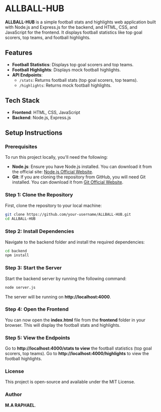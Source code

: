 # ALLBALL-HUB

**ALLBALL-HUB** is a simple football stats and highlights web application built with Node.js and Express.js for the backend, and HTML, CSS, and JavaScript for the frontend. It displays football statistics like top goal scorers, top teams, and football highlights.

## Features
- **Football Statistics**: Displays top goal scorers and top teams.
- **Football Highlights**: Displays mock football highlights.
- **API Endpoints**:
  - `/stats`: Returns football stats (top goal scorers, top teams).
  - `/highlights`: Returns mock football highlights.

## Tech Stack
- **Frontend**: HTML, CSS, JavaScript
- **Backend**: Node.js, Express.js

## Setup Instructions

### Prerequisites
To run this project locally, you'll need the following:
- **Node.js**: Ensure you have Node.js installed. You can download it from the official site: [Node.js Official Website](https://nodejs.org/).
- **Git**: If you are cloning the repository from GitHub, you will need Git installed. You can download it from [Git Official Website](https://git-scm.com/).

### Step 1: Clone the Repository
First, clone the repository to your local machine:
```bash
git clone https://github.com/your-username/ALLBALL-HUB.git
cd ALLBALL-HUB
```

### Step 2: Install Dependencies
Navigate to the backend folder and install the required dependencies:
```bash
cd backend
npm install
```

### Step 3: Start the Server
Start the backend server by running the following command:
```bash
node server.js
```
The server will be running on **http://localhost:4000**.

### Step 4: Open the Frontend
You can now open the **index.html** file from the **frontend** folder in your browser. This will display the football stats and highlights.

### Step 5: View the Endpoints
Go to **http://localhost:4000/stats to view** the football statistics (top goal scorers, top teams).
Go to **http://localhost:4000/highlights** to view the football highlights.

### License
This project is open-source and available under the MIT License.

### Author
**M.A RAPHAEL**.
